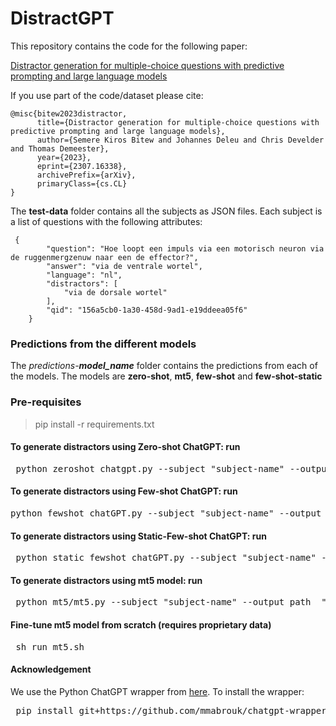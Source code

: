 # DistractGPT

This repository contains the code for the following paper:

[Distractor generation for multiple-choice questions with predictive prompting and large language models](https://arxiv.org/abs/2307.16338)

If you use part of the code/dataset please cite:  

```  
@misc{bitew2023distractor,
      title={Distractor generation for multiple-choice questions with predictive prompting and large language models}, 
      author={Semere Kiros Bitew and Johannes Deleu and Chris Develder and Thomas Demeester},
      year={2023},
      eprint={2307.16338},
      archivePrefix={arXiv},
      primaryClass={cs.CL}
}
```

The **test-data** folder contains all the subjects as JSON files. Each subject is a list of questions with the following attributes:
```
 {
        "question": "Hoe loopt een impuls via een motorisch neuron via de ruggenmergzenuw naar een de effector?",
        "answer": "via de ventrale wortel",
        "language": "nl",
        "distractors": [
            "via de dorsale wortel"
        ],
        "qid": "156a5cb0-1a30-458d-9ad1-e19ddeea05f6"
    }

```
### Predictions from the different models ###
The *predictions-**model_name*** folder contains the predictions from each of the models. The models are **zero-shot**, **mt5**, **few-shot** and **few-shot-static**

### Pre-requisites ###

> pip install -r requirements.txt



#### To generate distractors using Zero-shot ChatGPT: run ###

<pre> python zeroshot_chatgpt.py --subject "subject-name" --output_path  "output-folder-name" </pre>

#### To generate distractors using Few-shot ChatGPT: run ###

<pre>python fewshot_chatGPT.py --subject "subject-name" --output_path  "output-folder-name" </pre>

#### To generate distractors using Static-Few-shot ChatGPT: run ###

<pre> python static_fewshot_chatGPT.py --subject "subject-name" --output_path  "output-folder-name" </pre>

#### To generate distractors using mt5 model: run ###

<pre> python mt5/mt5.py --subject "subject-name" --output_path  "output-folder-name" </pre>

#### Fine-tune mt5 model from scratch (requires proprietary data) ###

<pre> sh run_mt5.sh
</pre>

#### Acknowledgement 

We use the Python ChatGPT wrapper from [here](https://github.com/llm-workflow-engine/llm-workflow-engine).
To install the wrapper:
<pre> pip install git+https://github.com/mmabrouk/chatgpt-wrapper </pre>
